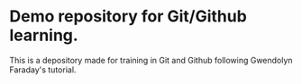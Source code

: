 # Demo repository for Git/Github learning.

This is a depository made for training in Git and Github following Gwendolyn Faraday's tutorial.
